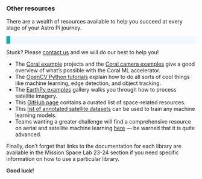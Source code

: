 ### Other resources

There are a wealth of resources available to help you succeed at every stage of your Astro Pi journey.

<p style="border-left: solid; border-width:10px; border-color: #0faeb0; background-color: aliceblue; padding: 10px;">

Stuck? Please [contact us](enquiries@astro-pi.org) and we will do our best to help you!
</p>

- The [Coral example](https://coral.ai/examples/) projects and the [Coral camera examples](https://github.com/google-coral/examples-camera) give a good overview of what’s possible with the Coral ML accelerator.
- The [OpenCV Python tutorials](https://docs.opencv.org/4.x/d6/d00/tutorial_py_root.html) explain how to do all sorts of cool things like machine learning, edge detection, and object tracking.
- The [EarthPy examples](https://earthpy.readthedocs.io/en/latest/gallery_vignettes/index.html) gallery walks you through how to process satellite imagery.
- This [GitHub page](https://github.com/orbitalindex/awesome-space) contains a curated list of space-related resources.
- This [list of annotated satellite datasets](https://github.com/Seyed-Ali-Ahmadi/Awesome_Satellite_Benchmark_Datasets) can be used to train any machine learning models.
- Teams wanting a greater challenge will find a comprehensive resource on aerial and satellite machine learning [here](https://github.com/robmarkcole/satellite-image-deep-learning#datasets) — be warned that it is quite advanced.

Finally, don’t forget that links to the documentation for each library are available in the Mission Space Lab 23-24 section if you need specific information on how to use a particular library.

**Good luck!** 
